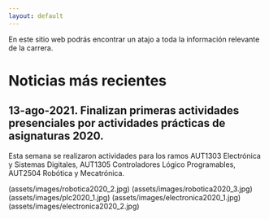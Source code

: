 ```yaml
---
layout: default
---
```


En este sitio web podrás encontrar un atajo a toda la información relevante de la carrera.

# Noticias más recientes



## 13-ago-2021. Finalizan primeras actividades presenciales por actividades prácticas de asignaturas 2020.

Esta semana se realizaron actividades para los ramos AUT1303 Electrónica y Sistemas Digitales, AUT1305 Controladores Lógico Programables, AUT2504 Robótica y Mecatrónica.

[](assets/images/robotica2020.png)
(assets/images/robotica2020_2.jpg)
(assets/images/robotica2020_3.jpg)
(assets/images/plc2020_1.jpg)
(assets/images/electronica2020_1.jpg)
(assets/images/electronica2020_2.jpg)

